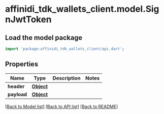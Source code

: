 # affinidi_tdk_wallets_client.model.SignJwtToken

## Load the model package

```dart
import 'package:affinidi_tdk_wallets_client/api.dart';
```

## Properties

| Name        | Type              | Description | Notes |
| ----------- | ----------------- | ----------- | ----- |
| **header**  | [**Object**](.md) |             |
| **payload** | [**Object**](.md) |             |

[[Back to Model list]](../README.md#documentation-for-models) [[Back to API list]](../README.md#documentation-for-api-endpoints) [[Back to README]](../README.md)

